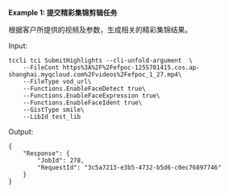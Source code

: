 **Example 1: 提交精彩集锦剪辑任务**

根据客户所提供的视频及参数，生成相关的精彩集锦结果。

Input: 

```
tccli tci SubmitHighlights --cli-unfold-argument  \
    --FileCont https%3A%2F%2Fefpoc-1255701415.cos.ap-shanghai.myqcloud.com%2Fvideos%2Fefpoc_1_27.mp4\
    --FileType vod_url\
    --Functions.EnableFaceDetect true\
    --Functions.EnableFaceExpression true\
    --Functions.EnableFaceIdent true\
    --GistType smile\
    --LibId test_lib
```

Output: 
```
{
    "Response": {
        "JobId": 278,
        "RequestId": "3c5a7213-e3b5-4732-b5d6-c0ec76897746"
    }
}
```

